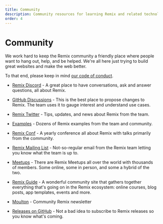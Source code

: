 ```yaml
---
title: Community
description: Community resources for learning Remix and related technologies
order: 4
---
```


# Community

We work hard to keep the Remix community a friendly place where people want to hang out, help, and be helped. We're all here just trying to build great websites and make the web better.

To that end, please keep in mind [our code of conduct][our-code-of-conduct].

- [Remix Discord][remix-discord-server] - A great place to have conversations, ask and answer questions, all about Remix.

- [GitHub Discussions][git-hub-discussions-forum] - This is the best place to propose changes to Remix. The team uses it to gauge interest and understand use cases.

- [Remix Twitter][twitter] - Tips, updates, and news about Remix from the team.

- [Examples][the-examples-repository] - Dozens of Remix examples from the team and community.

- [Remix Conf][remix-conf] - A yearly conference all about Remix with talks primarily from the community.

- [Remix Mailing List][official-remix-team-mailing-list] - Not-so-regular email from the Remix team letting you know what the team is up to.

- [Meetups][the-remix-meetup-page] - There are Remix Meetups all over the world with thousands of members. Some online, some in person, and some a hybrid of the two.

- [Remix Guide][remix-guide] - A wonderful community site that gathers together everything that's going on in the Remix ecosystem: online courses, blog posts, app templates, events and more.

- [Moulton][moulton] - Community Remix newsletter

- [Releases on GitHub][releases-on-git-hub] - Not a bad idea to subscribe to Remix releases so you know what's coming.

[our-code-of-conduct]: https://github.com/remix-run/remix/blob/main/CODE_OF_CONDUCT.md
[remix-discord-server]: https://rmx.as/discord
[git-hub-discussions-forum]: https://github.com/remix-run/remix/discussions
[the-examples-repository]: https://github.com/remix-run/examples
[official-remix-team-mailing-list]: https://remix.run/newsletter
[moulton]: https://www.readmoulton.com
[releases-on-git-hub]: https://github.com/remix-run/remix/releases
[official]: ../tutorials/blog
[tutorials]: ../tutorials/jokes
[remix-conf]: /conf
[the-remix-meetup-page]: https://rmx.as/meetup
[remix-guide]: https://remix.guide
[twitter]: https://twitter.com/remix_run
